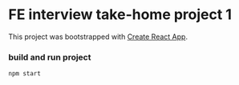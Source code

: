 # FE interview take-home project 1

This project was bootstrapped with [Create React App](https://github.com/facebook/create-react-app).

### build and run project

`npm start`
